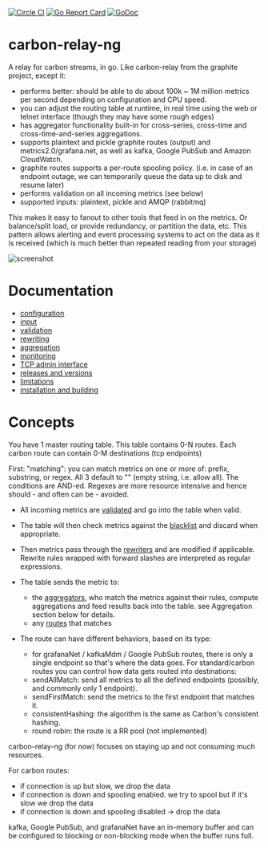 [![Circle CI](https://circleci.com/gh/graphite-ng/carbon-relay-ng.svg?style=shield)](https://circleci.com/gh/graphite-ng/carbon-relay-ng)
[![Go Report Card](https://goreportcard.com/badge/github.com/graphite-ng/carbon-relay-ng)](https://goreportcard.com/report/github.com/graphite-ng/carbon-relay-ng)
[![GoDoc](https://godoc.org/github.com/graphite-ng/carbon-relay-ng?status.svg)](https://godoc.org/github.com/graphite-ng/carbon-relay-ng)

carbon-relay-ng
===============

A relay for carbon streams, in go.
Like carbon-relay from the graphite project, except it:

 * performs better: should be able to do about 100k ~ 1M million metrics per second depending on configuration and CPU speed.
 * you can adjust the routing table at runtime, in real time using the web or telnet interface (though they may have some rough edges)
 * has aggregator functionality built-in for cross-series, cross-time and cross-time-and-series aggregations.
 * supports plaintext and pickle graphite routes (output) and metrics2.0/grafana.net, as well as kafka, Google PubSub and Amazon CloudWatch.
 * graphite routes supports a per-route spooling policy.
   (i.e. in case of an endpoint outage, we can temporarily queue the data up to disk and resume later)
 * performs validation on all incoming metrics (see below)
 * supported inputs: plaintext, pickle and AMQP (rabbitmq)

This makes it easy to fanout to other tools that feed in on the metrics.
Or balance/split load, or provide redundancy, or partition the data, etc.
This pattern allows alerting and event processing systems to act on the data as it is received (which is much better than repeated reading from your storage)


![screenshot](https://raw.githubusercontent.com/graphite-ng/carbon-relay-ng/master/screenshots/screenshot.png)

Documentation
=============

* [configuration](https://github.com/graphite-ng/carbon-relay-ng/blob/master/docs/config.md)
* [input](https://github.com/graphite-ng/carbon-relay-ng/blob/master/docs/input.md)
* [validation](https://github.com/graphite-ng/carbon-relay-ng/blob/master/docs/validation.md)
* [rewriting](https://github.com/graphite-ng/carbon-relay-ng/blob/master/docs/rewriting.md)
* [aggregation](https://github.com/graphite-ng/carbon-relay-ng/blob/master/docs/aggregation.md)
* [monitoring](https://github.com/graphite-ng/carbon-relay-ng/blob/master/docs/monitoring.md)
* [TCP admin interface](https://github.com/graphite-ng/carbon-relay-ng/blob/master/docs/tcp-admin-interface.md)
* [releases and versions](https://github.com/graphite-ng/carbon-relay-ng/releases)
* [limitations](https://github.com/graphite-ng/carbon-relay-ng/blob/master/docs/limitations.md)
* [installation and building](https://github.com/graphite-ng/carbon-relay-ng/blob/master/docs/installation-building.md)


Concepts
========

You have 1 master routing table.  This table contains 0-N routes.  Each carbon route can contain 0-M destinations (tcp endpoints)

First: "matching": you can match metrics on one or more of: prefix, substring, or regex.  All 3 default to "" (empty string, i.e. allow all).
The conditions are AND-ed.  Regexes are more resource intensive and hence should - and often can be - avoided.

* All incoming metrics are [validated](https://github.com/graphite-ng/carbon-relay-ng/blob/master/docs/validation.md) and go into the table when valid.
* The table will then check metrics against the [blacklist](https://github.com/graphite-ng/carbon-relay-ng/blob/master/docs/config.md#blacklist) and discard when appropriate.
* Then metrics pass through the [rewriters](https://github.com/graphite-ng/carbon-relay-ng/blob/master/docs/rewriting.md) and are modified if applicable.  Rewrite rules wrapped with forward slashes are interpreted as regular expressions.
* The table sends the metric to:
  * the [aggregators](https://github.com/graphite-ng/carbon-relay-ng/blob/master/docs/aggregation.md), who match the metrics against their rules, compute aggregations and feed results back into the table. see Aggregation section below for details.
  * any [routes](https://github.com/graphite-ng/carbon-relay-ng/blob/master/docs/config.md#routes) that matches
* The route can have different behaviors, based on its type:

  * for grafanaNet / kafkaMdm / Google PubSub routes, there is only a single endpoint so that's where the data goes.  For standard/carbon routes you can control how data gets routed into destinations:
  * sendAllMatch: send all metrics to all the defined endpoints (possibly, and commonly only 1 endpoint).
  * sendFirstMatch: send the metrics to the first endpoint that matches it.
  * consistentHashing: the algorithm is the same as Carbon's consistent hashing.
  * round robin: the route is a RR pool (not implemented)


carbon-relay-ng (for now) focuses on staying up and not consuming much resources.

For carbon routes:
* if connection is up but slow, we drop the data
* if connection is down and spooling enabled.  we try to spool but if it's slow we drop the data
* if connection is down and spooling disabled -> drop the data

kafka, Google PubSub, and grafanaNet have an in-memory buffer and can be configured to blocking or non-blocking mode when the buffer runs full.

